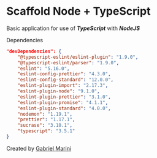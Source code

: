 # Scaffold Node + TypeScript

Basic application for use of ***TypeScript*** with ***NodeJS***



Dependencies

```json
"devDependencies": {
​    "@typescript-eslint/eslint-plugin": "1.9.0",
​    "@typescript-eslint/parser": "1.9.0",
​    "eslint": "5.16.0",
​    "eslint-config-prettier": "4.3.0",
​    "eslint-config-standard": "12.0.0",
​    "eslint-plugin-import": "2.17.3",
​    "eslint-plugin-node": "9.1.0",
​    "eslint-plugin-prettier": "3.1.0",
​    "eslint-plugin-promise": "4.1.1",
​    "eslint-plugin-standard": "4.0.0",
​    "nodemon": "1.19.1",
​    "prettier": "1.17.1",
​    "sucrase": "3.10.1",
​    "typescript": "3.5.1"
}
```

Created by [Gabriel Marini](https://github.com/gabrielmarini)